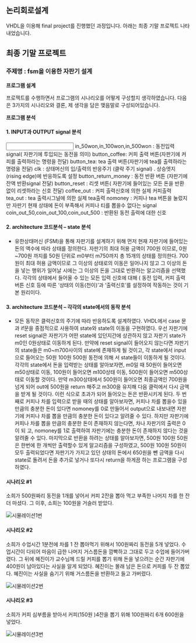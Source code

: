 ## 논리회로설계

VHDL을 이용해 final project를 진행했던 과정입니다.
아래는 최종 기말 프로젝트 나타내었습니다.

## 최종 기말 프로젝트
### **주제명**  : fsm을 이용한 자판기 설계 

**프로그램 설계**

프로젝트를 수행하면서 프로그램의 시나리오를 어떻게 구성할지 생각하였습니다. 다음은 3가지의 시나리오와 결론, 제 생각을 담은 맺음말로 구성되어있습니다.


**프로그램 분석**

#### 1. INPUT과 OUTPUT signal 분석
<input>
in_50won,in_100won,in_500won : 동전입력signal( 자판기에 투입되는 동전을 의미)
button_coffee: 커피 출력 버튼(자판기에 커피를 출력하라는 명령을 전달)
button_tea: tea 출력 버튼(자판기에 tea를 출력하라는 명령을 전달)
clk : 상태머신의 입/출력의 반응주기 (클락 주기 signal) . 상승엣지(rising edge)에 반응하도록 설정  
button_return_money : 동전 반환 버튼 (자판기에 잔액 반환signal 전달)
button_reset : 리셋 버튼( 자판기에 들어있는 모든 돈을 반환 없이 리셋하라는 신호 전달)
<output>
coffee_out : 커피 출력신호에 의한 실제 커피출력 
tea_out : tea 출력시그널에 의한 실제 tea출력
nomoney : 커피나 tea 버튼을 눌렀지만 자판기 현재 상태에 돈이 부족해서 커피나 티를 뽑을수 없다는 signal
coin_out_50,coin_out_100,coin_out_500 : 반환된 동전 출력에 대한 신호


#### 2. architecture 코드분석 – state 분석
- 유한상태머신 (FSM)을 통해 자판기를 설계하기 위해 먼저 현재 자판기에 들어있는 돈의 액수에 따라 상태를 정의한다.
자판기의 최대 허용 금액이 700원 이므로, 0원~700원 까지를 50원 단위로 m0부터 m750까지 총 15개의 상태를 정의한다. 700원이 최대 허용 금액이므로 그 이상의 상태로의 이동은 일어나지 않고 그 이상의 돈을 넣는 행위가 일어날 시에는 그 이상의 돈을 그대로 반환하는 알고리즘을 선택했다. 각각의 상태에서 들어올 수 있는 모든 입력 신호에 대해 ( 동전 입력, 커피 출력 버튼 신호 등에 따른 ‘상태의 이동(천이)’과 ‘출력신호’를 설정하여 작동하는 것이 기본 원리이다. 


#### 3. architecture 코드분석 – 각각의 state에서의 동작 분석 

- 모든 동작은 클럭신호의 주기에 따라 반응하도록 설계하였다. VHDL에서 case 문과 if문을 중점적으로 사용하여 state와 state의 이동을  구현하였다. 
우선 자판기에 reset signal은 자판기가 어떤 state에 있던지간에 상관하지 않고 자판기 state가 m0인 0원상태로 이동하게 된다. 만약에 reset signal이 
들어오지 않는다면 자판기의 state들은 m0~m700사이의 state에 존재하게 될 것이고, 각 state에서 input으로 들어오는 50원 100원 500원 동전에 의해
서 state들이 이동하게 될 것이다.각각의 state에서 돈을 입력받는 상태를 알아보자면, m0일 때 50원이 들어오면 m50상태로 이동, 100원이 들어오면 m100상태 이동, 500원이 들어오면 m500상태로 이동할 것이다. 만약 m300상태에서 500원이 들어오면 최종금액인 700원을 넘게 되어 out에 500원을 return 해주고 m300을 유지해 다음 클럭에서 다시 금액을 받게 될 것이다. 이런 식으로 초과가 되어 들어오는 돈은 반환시키게 된다. 두 번째로 커피나 차를 입력으로 받을 때의 상태를 알아보자면, 커피나 차를 뽑을수 있을 만큼의 충분한 돈이 있다면  nomoney를 0로 만들어서 output으로 내보내면 자판기에 커피나 차를 뽑을 만큼의 충분한 돈이 있다고 알려줄 수 있다. 하지만 자판기에 커피나 차를 뽑을 만큼의 충분한 돈이 존재하지 않는다면, 차나 자판기의 출력은 0이 되
고, nomoney를 1로 출력하여 자판기에는 충분한 돈이 존재하지 않다는 것을 알려줄 수 있다. 마지막으로 반환을 하려는 상태를 알아보자면, 500원 
100원 50원은 한번에 한 개씩만 출력할수 있게 알고리즘을 구성하였고, 500원 100원 50원이 모두 출력되었다면 자판기가 가지고 있던 상태의 돈에서 650원을 뺀 금액을 다시 state로 돌려서 돈을 추가로 넣거나 또다시 return을 하게끔 하는 프로그램을 구성하였다.

#### 시나리오 #1

소희가 500원짜리 동전을 1개를 넣어서 커피 2잔을 뽑아 먹고 부족한 나머지 차를 한 잔 더 마셨다. 그 이후, 소희는 100원을 거슬러 받았다.

![시뮬레이션1번](https://user-images.githubusercontent.com/45071833/102355525-4f979580-3fef-11eb-896a-01a03bdfc7ab.jpg)

#### 시나리오 #2

소희가 수업시간 1분전에 차를 1 잔 뽑아먹기 위해서 100원짜리 동전을 5개 넣었다. 수업시간이 다되어 마음이 급한 나머지 거스름돈을 깜빡하고 그대로 두고 수업에 들어가버렸다. 그 뒤에 혜진이가 교수님께 드릴 커피를 뽑기 위해 돈을 넣으려는 순간 자판기에 400원이 남아있다는 사실을 알게 되었다. 혜진이는 몰래 남은 돈으로 커피를 두 잔 뽑았다. 혜진이는 사실을 숨기기 위해 거스름돈을 반환하고 들고 가버렸다. 

![시뮬레이션2번](https://user-images.githubusercontent.com/45071833/102355533-545c4980-3fef-11eb-90f9-1c417877a79c.JPG)


#### 시나리오 #3

소희가 커피 심부름을 받아서 커피(150원 )4잔을 뽑기 위해 100원짜리 6개 600원을 넣었다. 

![시뮬레이션3번](https://user-images.githubusercontent.com/45071833/102355541-56260d00-3fef-11eb-8467-3b4f49dacfe7.jpg)

